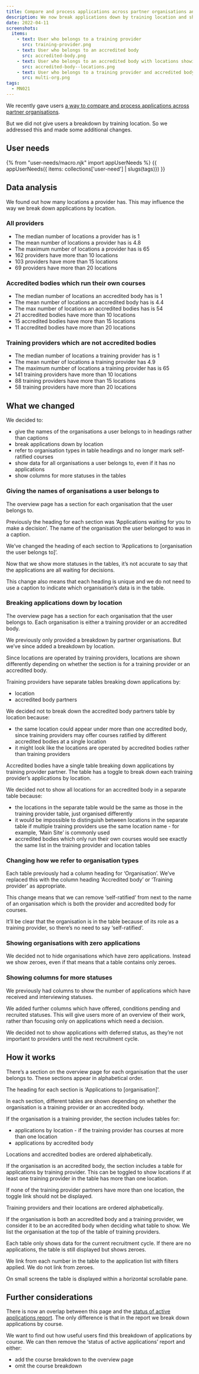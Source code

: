 ```yaml
---
title: Compare and process applications across partner organisations and training locations (iteration 2)
description: We now break applications down by training location and show additional statuses.
date: 2022-04-11
screenshots:
  items:
    - text: User who belongs to a training provider
      src: training-provider.png
    - text: User who belongs to an accredited body
      src: accredited-body.png
    - text: User who belongs to an accredited body with locations showing
      src: accredited-body--locations.png
    - text: User who belongs to a training provider and accredited body
      src: multi-org.png
tags:
  - MN021
---
```


We recently gave users [a way to compare and process applications across partner organisations](/manage-teacher-training-applications/helping-users-compare-and-process-applications-across-partner-organisations/).

But we did not give users a breakdown by training location. So we addressed this and made some additional changes.

## User needs

{% from "user-needs/macro.njk" import appUserNeeds %}
{{ appUserNeeds({ items: collections['user-need'] | slugs(tags)}) }}

## Data analysis

We found out how many locations a provider has. This may influence the way we break down applications by location.

### All providers

- The median number of locations a provider has is 1
- The mean number of locations a provider has is 4.8
- The maximum number of locations a provider has is 65
- 162 providers have more than 10 locations
- 103 providers have more than 15 locations
- 69 providers have more than 20 locations

### Accredited bodies which run their own courses

- The median number of locations an accredited body has is 1
- The mean number of locations an accredited body has is 4.4
- The max number of locations an accredited bodies has is 54
- 21 accredited bodies have more than 10 locations
- 15 accredited bodies have more than 15 locations
- 11 accredited bodies have more than 20 locations

### Training providers which are not accredited bodies

- The median number of locations a training provider has is 1
- The mean number of locations a training provider has 4.9
- The maximum number of locations a training provider has is 65
- 141 training providers have more than 10 locations
- 88 training providers have more than 15 locations
- 58 training providers have more than 20 locations

## What we changed

We decided to:

- give the names of the organisations a user belongs to in headings rather than captions
- break applications down by location
- refer to organisation types in table headings and no longer mark self-ratified courses
- show data for all organisations a user belongs to, even if it has no applications
- show columns for more statuses in the tables

### Giving the names of organisations a user belongs to

The overview page has a section for each organisation that the user belongs to.

Previously the heading for each section was ‘Applications waiting for you to make a decision’. The name of the organisation the user belonged to was in a caption.

We’ve changed the heading of each section to ‘Applications to [organisation the user belongs to]’.

Now that we show more statuses in the tables, it’s not accurate to say that the applications are all waiting for decisions.

This change also means that each heading is unique and we do not need to use a caption to indicate which organisation’s data is in the table.

### Breaking applications down by location

The overview page has a section for each organisation that the user belongs to. Each organisation is either a training provider or an accredited body.

We previously only provided a breakdown by partner organisations. But we’ve since added a breakdown by location.

Since locations are operated by training providers, locations are shown differently depending on whether the section is for a training provider or an accredited body.

Training providers have separate tables breaking down applications by:

- location
- accredited body partners

We decided not to break down the accredited body partners table by location because:

- the same location could appear under more than one accredited body, since training providers may offer courses ratified by different accredited bodies at a single location
- it might look like the locations are operated by accredited bodies rather than training providers

Accredited bodies have a single table breaking down applications by training provider partner. The table has a toggle to break down each training provider’s applications by location.

We decided not to show all locations for an accredited body in a separate table because:

- the locations in the separate table would be the same as those in the training provider table, just organised differently
- it would be impossible to distinguish between locations in the separate table if multiple training providers use the same location name - for example, ‘Main Site’ is commonly used
- accredited bodies which only run their own courses would see exactly the same list in the training provider and location tables

### Changing how we refer to organisation types

Each table previously had a column heading for ‘Organisation’. We’ve replaced this with the column heading ‘Accredited body’ or ‘Training provider’ as appropriate.

This change means that we can remove ‘self-ratified’ from next to the name of an organisation which is both the provider and accredited body for courses.

It’ll be clear that the organisation is in the table because of its role as a training provider, so there’s no need to say ‘self-ratified’.

### Showing organisations with zero applications

We decided not to hide organisations which have zero applications. Instead we show zeroes, even if that means that a table contains only zeroes.

### Showing columns for more statuses

We previously had columns to show the number of applications which have received and interviewing statuses.

We added further columns which have offered, conditions pending and recruited statuses. This will give users more of an overview of their work, rather than focusing only on applications which need a decision.

We decided not to show applications with deferred status, as they’re not important to providers until the next recruitment cycle.

## How it works

There’s a section on the overview page for each organisation that the user belongs to. These sections appear in alphabetical order.

The heading for each section is ‘Applications to [organisation]’.

In each section, different tables are shown depending on whether the organisation is a training provider or an accredited body.

If the organisation is a training provider, the section includes tables for:

- applications by location - if the training provider has courses at more than one location
- applications by accredited body

Locations and accredited bodies are ordered alphabetically.

If the organisation is an accredited body, the section includes a table for applications by training provider. This can be toggled to show locations if at least one training provider in the table has more than one location.

If none of the training provider partners have more than one location, the toggle link should not be displayed.

Training providers and their locations are ordered alphabetically.

If the organisation is both an accredited body and a training provider, we consider it to be an accredited body when deciding what table to show. We list the organisation at the top of the table of training providers.

Each table only shows data for the current recruitment cycle. If there are no applications, the table is still displayed but shows zeroes.

We link from each number in the table to the application list with filters applied. We do not link from zeroes.

On small screens the table is displayed within a horizontal scrollable pane.

## Further considerations

There is now an overlap between this page and the [status of active applications report](/manage-teacher-training-applications/helping-users-check-how-quickly-courses-are-filling-up/). The only difference is that in the report we break down applications by course.

We want to find out how useful users find this breakdown of applications by course. We can then remove the ‘status of active applications’ report and either:

- add the course breakdown to the overview page
- omit the course breakdown
